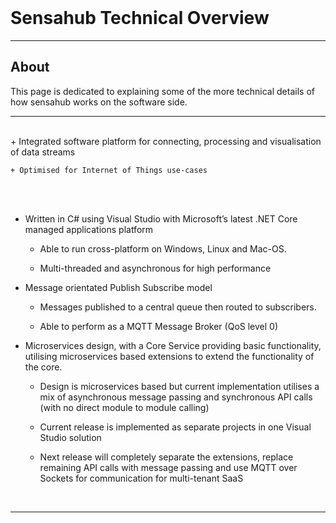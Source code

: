<!--Sensahub Technical Overview Documentation-->
<br>

# Sensahub Technical Overview

---

## About
This page is dedicated to explaining some of the more technical details of how sensahub works on the software side.

---
<br> 
+ Integrated software platform for connecting, processing and visualisation of data streams​

    + Optimised for Internet of Things use-cases​
<br>
​

+ Written in C# using Visual Studio with Microsoft’s latest .NET Core managed applications platform​

    + Able to run cross-platform on Windows, Linux and Mac-OS.​

    + Multi-threaded and asynchronous for high performance​
​

+ Message orientated Publish Subscribe model​

    + Messages published to a central queue then routed to subscribers.​

    + Able to perform as a MQTT Message Broker (QoS level 0)​
​

+ Microservices design, with a Core Service providing basic functionality, utilising microservices based extensions to extend the functionality of the core.​

    + Design is microservices based but current implementation utilises a mix of asynchronous message passing and synchronous API calls (with no direct module to module calling)​

    + Current release is implemented as separate projects in one Visual Studio solution​

    + Next release will completely separate the extensions, replace remaining API calls with message passing and use MQTT over Sockets for communication for multi-tenant SaaS​

<br>

---